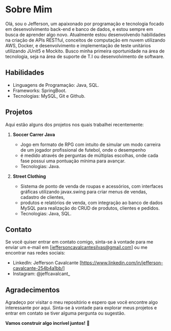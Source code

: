 # Sobre Mim

Olá, sou o Jefferson, um apaixonado por programação e tecnologia focado em desenvolvimento back-end e banco de dados, e estou sempre em busca de aprender algo novo.
Atualmente estou desenvolvendo habilidades na criação de APIs RESTful, conceitos de computação em nuvem utilizando AWS, Docker, e desenvolvimento e implementação de teste unitários utilizando JUnit5 e Mockito.
Busco minha primeira oportunidade na área de tecnologia, seja na área de suporte de T.I ou desenvolvimento de software.

## Habilidades

- Linguagens de Programação: Java, SQL.
- Frameworks: SpringBoot.
- Tecnologias: MySQL, Git e Github.

## Projetos

Aqui estão alguns dos projetos nos quais trabalhei recentemente:

1. **Soccer Carrer Java**
   - Jogo em formato de RPG com intuito de simular um modo carreira de um jogador profissional de futebol, onde o desempenho
   - é medido através de perguntas de múltiplas escolhas, onde cada fase possui uma pontuação mínima para avançar.
   - Tecnologias: Java.

2. **Street Clothing**
   - Sistema de ponto de venda de roupas e acessórios, com interfaces gráficas utilizando javax.swing para criar menus de vendas, cadastro de clientes,
   - produtos e relatórios de venda, com integração ao banco de dados MySQL para realização do CRUD de produtos, clientes e pedidos.
   - Tecnologias: Java, SQL.

## Contato

Se você quiser entrar em contato comigo, sinta-se à vontade para me enviar um e-mail em [jeffersoncavalcantesilvas@gmail.com] ou me encontrar nas redes sociais:

- LinkedIn: Jefferson Cavalcante [https://www.linkedin.com/in/jefferson-cavalcante-254b4a1bb/]
- Instagram: @jeffcavalcant_

## Agradecimentos

Agradeço por visitar o meu repositório e espero que você encontre algo interessante por aqui. Sinta-se à vontade para explorar meus projetos e entrar em contato se tiver alguma pergunta ou sugestão.

**Vamos construir algo incrível juntos!** 🚀


<!---
jcavalcantee/jcavalcantee is a ✨ special ✨ repository because its `README.md` (this file) appears on your GitHub profile.
You can click the Preview link to take a look at your changes.
--->
